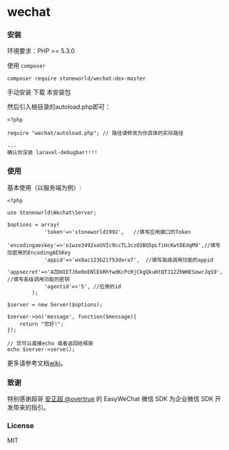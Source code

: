 # wechat

### 安装

环境要求：PHP >= 5.3.0

使用 `composer`

`composer require stoneworld/wechat:dev-master`

手动安装
下载 本安装包

然后引入根目录的autoload.php即可：

```
<?php

require "wechat/autoload.php"; // 路径请修改为你具体的实际路径

...
确认你没装 laravel-debugbar!!!!

```

### 使用

基本使用（以服务端为例）:

```
<?php

use Stoneowrld\Wechat\Server;

$options = array(
            'token'=>'stoneworld1992',   //填写应用接口的Token
            'encodingaeskey'=>'o1wze3492xoUVIc9ccTLJczO3BQ5pLfiHcKwtDEdqM9',//填写加密用的EncodingAESKey
            'appid'=>'wx8ac123b21f53dera7',  //填写高级调用功能的appid
            'appsecret'=>'4ZDHIETJ6e0oENlEkRhYwdKcPcRjCkgQkuHtQTJ12ZhWHESowrJqS9', //填写高级调用功能的密钥
            'agentid'=>'5', //应用的id
        );

$server = new Server($options);

$server->on('message', function($message){
    return "您好!";
});

// 您可以直接echo 或者返回给框架
echo $server->serve();
```

更多请参考文档[wiki](https://github.com/stoneworld/wechat/wiki/%E5%86%99%E5%9C%A8%E5%89%8D%E9%9D%A2)。

### 致谢

特别感谢超哥 [安正超 @overtrue](https://github.com/overtrue) 的 EasyWeChat 微信 SDK 为企业微信 SDK 开发带来的指引。

### License

MIT

